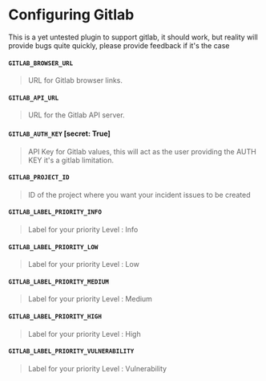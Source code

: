 # Configuring Gitlab

This is a yet untested plugin to support gitlab, it should work, but reality will provide bugs quite quickly, please provide feedback if it's the case

#### `GITLAB_BROWSER_URL`

> URL for Gitlab browser links.

#### `GITLAB_API_URL`

> URL for the Gitlab API server.

#### `GITLAB_AUTH_KEY` \[secret: True\]

> API Key for Gitlab values, this will act as the user providing the AUTH KEY it's a gitlab limitation.

#### `GITLAB_PROJECT_ID`

> ID of the project where you want your incident issues to be created

#### `GITLAB_LABEL_PRIORITY_INFO`

> Label for your priority Level : Info

#### `GITLAB_LABEL_PRIORITY_LOW`

> Label for your priority Level : Low

#### `GITLAB_LABEL_PRIORITY_MEDIUM`

> Label for your priority Level : Medium

#### `GITLAB_LABEL_PRIORITY_HIGH`

> Label for your priority Level : High

#### `GITLAB_LABEL_PRIORITY_VULNERABILITY`

> Label for your priority Level : Vulnerability
